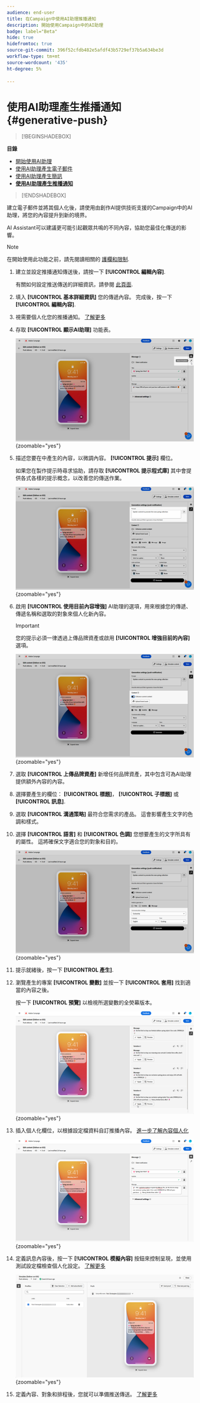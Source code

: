 ```yaml
---
audience: end-user
title: 在Campaign中使用AI助理推播通知
description: 開始使用Campaign中的AI助理
badge: label="Beta"
hide: true
hidefromtoc: true
source-git-commit: 396f52cfdb482e5afdf43b5729ef37b5a634be3d
workflow-type: tm+mt
source-wordcount: '435'
ht-degree: 5%

---
```


# 使用AI助理產生推播通知 {#generative-push}

>[!BEGINSHADEBOX]

**目錄**

* [開始使用AI助理](generative-gs.md)
* [使用AI助理產生電子郵件](generative-content.md)
* [使用AI助理產生簡訊](generative-sms.md)
* **[使用AI助理產生推播通知](generative-push.md)**

>[!ENDSHADEBOX]

建立電子郵件並將其個人化後，請使用由創作AI提供技術支援的Campaign中的AI助理，將您的內容提升到新的境界。

AI Assistant可以建議更可能引起觀眾共鳴的不同內容，協助您最佳化傳送的影響。

>[!NOTE]
>
>在開始使用此功能之前，請先閱讀相關的 [護欄和限制](generative-gs.md#guardrails-and-limitations).

1. 建立並設定推播通知傳送後，請按一下 **[!UICONTROL 編輯內容]**.

   有關如何設定推送傳送的詳細資訊，請參閱 [此頁面](../push/create-push.md).

1. 填入 **[!UICONTROL 基本詳細資訊]** 您的傳遞內容。 完成後，按一下 **[!UICONTROL 編輯內容]**.

1. 視需要個人化您的推播通知。 [了解更多](../push/content-push.md)

1. 存取 **[!UICONTROL 顯示AI助理]** 功能表。

   ![](assets/push-genai-1.png){zoomable=&quot;yes&quot;}

1. 描述您要在中產生的內容，以微調內容。 **[!UICONTROL 提示]** 欄位。

   如果您在製作提示時尋求協助，請存取 **[!UICONTROL 提示程式庫]** 其中會提供各式各樣的提示概念，以改善您的傳送作業。

   ![](assets/push-genai-2.png){zoomable=&quot;yes&quot;}

1. 啟用 **[!UICONTROL 使用目前內容增強]** AI助理的選項，用來根據您的傳遞、傳遞名稱和選取的對象來個人化新內容。

   >[!IMPORTANT]
   >
   > 您的提示必須一律透過上傳品牌資產或啟用 **[!UICONTROL 增強目前的內容]** 選項。

   ![](assets/push-genai-3.png){zoomable=&quot;yes&quot;}

1. 選取 **[!UICONTROL 上傳品牌資產]** 新增任何品牌資產，其中包含可為AI助理提供額外內容的內容。

1. 選擇要產生的欄位： **[!UICONTROL 標題]**， **[!UICONTROL 子標題]** 或 **[!UICONTROL 訊息]**.

1. 選取 **[!UICONTROL 溝通策略]** 最符合您需求的產品。 這會影響產生文字的色調和樣式。

1. 選擇 **[!UICONTROL 語言]** 和 **[!UICONTROL 色調]** 您想要產生的文字所具有的屬性。 這將確保文字適合您的對象和目的。

   ![](assets/push-genai-4.png){zoomable=&quot;yes&quot;}

1. 提示就緒後，按一下 **[!UICONTROL 產生]**.

1. 瀏覽產生的專案 **[!UICONTROL 變數]** 並按一下 **[!UICONTROL 套用]** 找到適當的內容之後。

   按一下 **[!UICONTROL 預覽]** 以檢視所選變數的全熒幕版本。

   ![](assets/push-genai-5.png){zoomable=&quot;yes&quot;}

1. 插入個人化欄位，以根據設定檔資料自訂推播內容。 [進一步了解內容個人化](../personalization/personalize.md)

   ![](assets/push-genai-6.png){zoomable=&quot;yes&quot;}

1. 定義訊息內容後，按一下 **[!UICONTROL 模擬內容]** 按鈕來控制呈現，並使用測試設定檔檢查個人化設定。 [了解更多](../preview-test/preview-content.md)

   ![](assets/push-genai-7.png){zoomable=&quot;yes&quot;}

1. 定義內容、對象和排程後，您就可以準備推送傳送。 [了解更多](../monitor/prepare-send.md)
